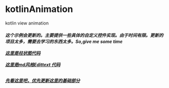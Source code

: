 # kotlinAnimation 
kotlin view animation
</br>
<h5>这个示例会更新的。主要提供一些具体的自定义控件实现。由于时间有限。更新的项目太多，需要去学习的东西太多。So,give me some time</5>

<br>
<br>


<a href = "https://github.com/jiezongnewstar/kotlinAnimation/blob/master/app/src/main/java/com/xibei/kotlinanimation/view/HistogramView.kt">
    这里是柱状图代码
</a>

<br>
<br>

<a href = "https://github.com/jiezongnewstar/kotlinAnimation/blob/master/app/src/main/java/com/xibei/kotlinanimation/view/MDEditText.kt">
    这里是md风格Edittext 代码
</a>

<br>
<br>


<a href= "https://github.com/jiezongnewstar/AndroidAnimationView">先看这里吧，优先更新这里的基础部分</a>
